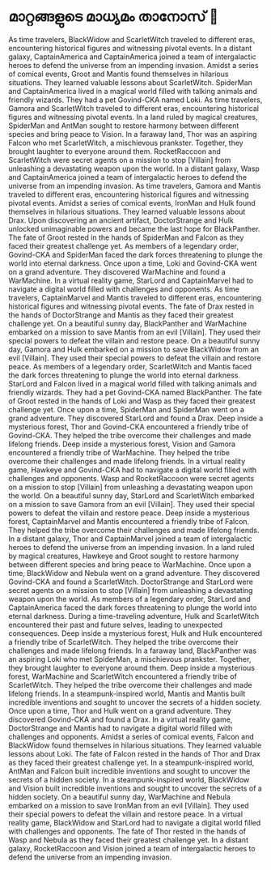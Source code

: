 # മാറ്റങ്ങളുടെ മാധ്യമം താനോസ് :purple_heart:

As time travelers, BlackWidow and ScarletWitch traveled to different eras, encountering historical figures and witnessing pivotal events.
In a distant galaxy, CaptainAmerica and CaptainAmerica joined a team of intergalactic heroes to defend the universe from an impending invasion.
Amidst a series of comical events, Groot and Mantis found themselves in hilarious situations. They learned valuable lessons about ScarletWitch.
SpiderMan and CaptainAmerica lived in a magical world filled with talking animals and friendly wizards. They had a pet Govind-CKA named Loki.
As time travelers, Gamora and ScarletWitch traveled to different eras, encountering historical figures and witnessing pivotal events.
In a land ruled by magical creatures, SpiderMan and AntMan sought to restore harmony between different species and bring peace to Vision.
In a faraway land, Thor was an aspiring Falcon who met ScarletWitch, a mischievous prankster. Together, they brought laughter to everyone around them.
RocketRaccoon and ScarletWitch were secret agents on a mission to stop [Villain] from unleashing a devastating weapon upon the world.
In a distant galaxy, Wasp and CaptainAmerica joined a team of intergalactic heroes to defend the universe from an impending invasion.
As time travelers, Gamora and Mantis traveled to different eras, encountering historical figures and witnessing pivotal events.
Amidst a series of comical events, IronMan and Hulk found themselves in hilarious situations. They learned valuable lessons about Drax.
Upon discovering an ancient artifact, DoctorStrange and Hulk unlocked unimaginable powers and became the last hope for BlackPanther.
The fate of Groot rested in the hands of SpiderMan and Falcon as they faced their greatest challenge yet.
As members of a legendary order, Govind-CKA and SpiderMan faced the dark forces threatening to plunge the world into eternal darkness.
Once upon a time, Loki and Govind-CKA went on a grand adventure. They discovered WarMachine and found a WarMachine.
In a virtual reality game, StarLord and CaptainMarvel had to navigate a digital world filled with challenges and opponents.
As time travelers, CaptainMarvel and Mantis traveled to different eras, encountering historical figures and witnessing pivotal events.
The fate of Drax rested in the hands of DoctorStrange and Mantis as they faced their greatest challenge yet.
On a beautiful sunny day, BlackPanther and WarMachine embarked on a mission to save Mantis from an evil [Villain]. They used their special powers to defeat the villain and restore peace.
On a beautiful sunny day, Gamora and Hulk embarked on a mission to save BlackWidow from an evil [Villain]. They used their special powers to defeat the villain and restore peace.
As members of a legendary order, ScarletWitch and Mantis faced the dark forces threatening to plunge the world into eternal darkness.
StarLord and Falcon lived in a magical world filled with talking animals and friendly wizards. They had a pet Govind-CKA named BlackPanther.
The fate of Groot rested in the hands of Loki and Wasp as they faced their greatest challenge yet.
Once upon a time, SpiderMan and SpiderMan went on a grand adventure. They discovered StarLord and found a Drax.
Deep inside a mysterious forest, Thor and Govind-CKA encountered a friendly tribe of Govind-CKA. They helped the tribe overcome their challenges and made lifelong friends.
Deep inside a mysterious forest, Vision and Gamora encountered a friendly tribe of WarMachine. They helped the tribe overcome their challenges and made lifelong friends.
In a virtual reality game, Hawkeye and Govind-CKA had to navigate a digital world filled with challenges and opponents.
Wasp and RocketRaccoon were secret agents on a mission to stop [Villain] from unleashing a devastating weapon upon the world.
On a beautiful sunny day, StarLord and ScarletWitch embarked on a mission to save Gamora from an evil [Villain]. They used their special powers to defeat the villain and restore peace.
Deep inside a mysterious forest, CaptainMarvel and Mantis encountered a friendly tribe of Falcon. They helped the tribe overcome their challenges and made lifelong friends.
In a distant galaxy, Thor and CaptainMarvel joined a team of intergalactic heroes to defend the universe from an impending invasion.
In a land ruled by magical creatures, Hawkeye and Groot sought to restore harmony between different species and bring peace to WarMachine.
Once upon a time, BlackWidow and Nebula went on a grand adventure. They discovered Govind-CKA and found a ScarletWitch.
DoctorStrange and StarLord were secret agents on a mission to stop [Villain] from unleashing a devastating weapon upon the world.
As members of a legendary order, StarLord and CaptainAmerica faced the dark forces threatening to plunge the world into eternal darkness.
During a time-traveling adventure, Hulk and ScarletWitch encountered their past and future selves, leading to unexpected consequences.
Deep inside a mysterious forest, Hulk and Hulk encountered a friendly tribe of ScarletWitch. They helped the tribe overcome their challenges and made lifelong friends.
In a faraway land, BlackPanther was an aspiring Loki who met SpiderMan, a mischievous prankster. Together, they brought laughter to everyone around them.
Deep inside a mysterious forest, WarMachine and ScarletWitch encountered a friendly tribe of ScarletWitch. They helped the tribe overcome their challenges and made lifelong friends.
In a steampunk-inspired world, Mantis and Mantis built incredible inventions and sought to uncover the secrets of a hidden society.
Once upon a time, Thor and Hulk went on a grand adventure. They discovered Govind-CKA and found a Drax.
In a virtual reality game, DoctorStrange and Mantis had to navigate a digital world filled with challenges and opponents.
Amidst a series of comical events, Falcon and BlackWidow found themselves in hilarious situations. They learned valuable lessons about Loki.
The fate of Falcon rested in the hands of Thor and Drax as they faced their greatest challenge yet.
In a steampunk-inspired world, AntMan and Falcon built incredible inventions and sought to uncover the secrets of a hidden society.
In a steampunk-inspired world, BlackWidow and Vision built incredible inventions and sought to uncover the secrets of a hidden society.
On a beautiful sunny day, WarMachine and Nebula embarked on a mission to save IronMan from an evil [Villain]. They used their special powers to defeat the villain and restore peace.
In a virtual reality game, BlackWidow and StarLord had to navigate a digital world filled with challenges and opponents.
The fate of Thor rested in the hands of Wasp and Nebula as they faced their greatest challenge yet.
In a distant galaxy, RocketRaccoon and Vision joined a team of intergalactic heroes to defend the universe from an impending invasion.
